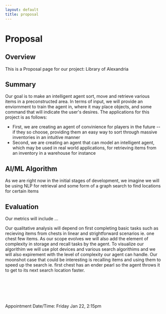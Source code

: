 ```yaml
---
layout: default
title: proposal
---
```


# Proposal
## Overview
This is a Proposal page for our project: Library of Alexandria

## Summary
Our goal is to make an intelligent agent sort, move and retrieve various items in a preconstructed area. In terms of input, we will provide an enviornment to train the agent in, where it may place objects, and some command that will indicate the user's desires. The applications for this project is as follows: 
- First, we are creating an agent of convinience for players in the future -- if they so choose, providing them an easy way to sort through massive inventories in an intuitive manner
- Second, we are creating an agent that can model an intelligent agent, which may be used in real world applications, for retrieving items from an inventory in a warehouse for instance

## AI/ML Algorithm
As we are right now in the initial stages of development, we imagine we will be using NLP for retrieval and some form of a graph search to find locations for certain items

## Evaluation
Our metrics will include ...

Our qualitative analysis will depend on first completing basic tasks such as recieving items from chests in linear and strightforward scenarios ie. one chest few items. As our scope evolves we will also add the element of complexity in storage and recall tasks by the agent. To visualize our algorithim we will use plot devices and various search algorithims and we will also expirement with the level of complexity our agent can handle. Our moonshot case that could be interesting is recalling items and using them to speed up the search ie. first chest has an ender pearl so the agent throws it to get to its next search location faster. 

<br><br><br><br><br>
Appointment Date/Time: Friday Jan 22, 2:15pm
